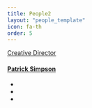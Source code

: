 ```yaml
---
title: People2
layout: "people_template"
icon: fa-th
order: 5
---
```

<!-- Speaker 1 -->
<body>
    <div class="col-md-3">
        <a href="#" class="member-profile">
            <div class="unhover_img">
                <img src="img/speaker-1.png" alt="" />
            </div>
            <div class="hover_img">
                <img src="img/speaker-1-hover.png" alt="" />
            </div>
            <span>Creative Director</span>
            <h4><span>Patrick </span> Simpson</h4>
        </a>  
        <ul>
            <li><a href="#" target="_blank"><i class="fa fa-twitter"></i></a></li>
            <li><a href="#"  target="_blank"><i class="fa fa-linkedin"></i></a></li>
            <li><a href="#" target="_blank"><i class="fa fa-foursquare"></i></a></li>           
        </ul>
    </div>

  </body>